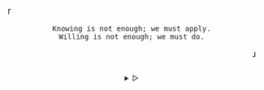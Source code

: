 <p align="left"><b><samp>「</samp></b></p>
  <p align="center">
    <samp>
      Knowing is not enough; we must apply.<br>
      Willing is not enough; we must do.<br>
    </samp>
  </p>
<p align="right"><b><samp>」</samp></b></p>

<br>

<details align="center">
<summary> &#9655;</summary>

<h2></h2><br>
<p align="center">
  <samp>
    [ Hi there, I'm @sxnkr ]
  </samp>
</p>
 
<h2></h2><br>
  fire:My Stats :

[![GitHub Streak](http://github-readme-streak-stats.herokuapp.com?user=sxnkr)](https://git.io/streak-stats)

</details>
